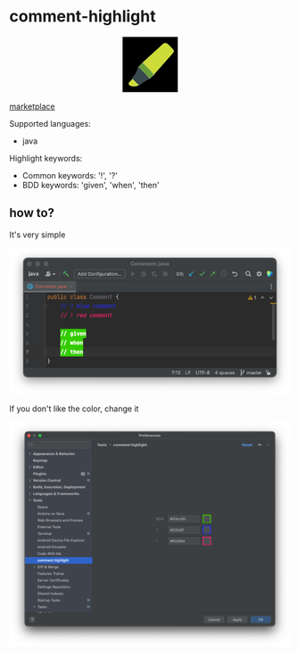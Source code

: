 # comment-highlight
<div align="center">
    <img src="./src/main/resources/META-INF/pluginIcon.svg" width="100" height="100" alt="logo"/>
</div>

[marketplace]("https://plugins.jetbrains.com/plugin/24741-comment-highlight")

<p>Supported languages:</p>
<ul>
  <li>java</li>
</ul>

<p>Highlight keywords:</p>
<ul>
  <li>Common keywords: '!', '?'</li>
  <li>BDD keywords: 'given', 'when', 'then'</li>
</ul>


## how to?
It's very simple
<p align="center">
    <img src="https://github.com/birariro/intellij-comment-highlight/blob/main/img/main.png?raw=true"/>
</p>

If you don't like the color, change it
<p align="center">
    <img src="https://github.com/birariro/intellij-comment-highlight/blob/main/img/setting.png?raw=true"/>
</p>


